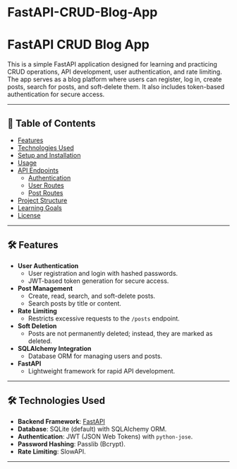 # FastAPI-CRUD-Blog-App

# FastAPI CRUD Blog App

This is a simple FastAPI application designed for learning and practicing CRUD operations, API development, user authentication, and rate limiting. The app serves as a blog platform where users can register, log in, create posts, search for posts, and soft-delete them. It also includes token-based authentication for secure access.

---

## 📖 Table of Contents
- [Features](#features)
- [Technologies Used](#technologies-used)
- [Setup and Installation](#setup-and-installation)
- [Usage](#usage)
- [API Endpoints](#api-endpoints)
  - [Authentication](#authentication)
  - [User Routes](#user-routes)
  - [Post Routes](#post-routes)
- [Project Structure](#project-structure)
- [Learning Goals](#learning-goals)
- [License](#license)

---

## 🛠️ Features
- **User Authentication**
  - User registration and login with hashed passwords.
  - JWT-based token generation for secure access.
- **Post Management**
  - Create, read, search, and soft-delete posts.
  - Search posts by title or content.
- **Rate Limiting**
  - Restricts excessive requests to the `/posts` endpoint.
- **Soft Deletion**
  - Posts are not permanently deleted; instead, they are marked as deleted.
- **SQLAlchemy Integration**
  - Database ORM for managing users and posts.
- **FastAPI**
  - Lightweight framework for rapid API development.

---

## 🛠️ Technologies Used
- **Backend Framework**: [FastAPI](https://fastapi.tiangolo.com/)
- **Database**: SQLite (default) with SQLAlchemy ORM.
- **Authentication**: JWT (JSON Web Tokens) with `python-jose`.
- **Password Hashing**: Passlib (Bcrypt).
- **Rate Limiting**: SlowAPI.

---
